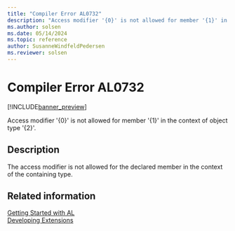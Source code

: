```yaml
---
title: "Compiler Error AL0732"
description: "Access modifier '{0}' is not allowed for member '{1}' in the context of object type '{2}'."
ms.author: solsen
ms.date: 05/14/2024
ms.topic: reference
author: SusanneWindfeldPedersen
ms.reviewer: solsen
---
```

[//]: # (START>DO_NOT_EDIT)
[//]: # (IMPORTANT:Do not edit any of the content between here and the END>DO_NOT_EDIT.)
[//]: # (Any modifications should be made in the .xml files in the ModernDev repo.)
# Compiler Error AL0732

[!INCLUDE[banner_preview](../includes/banner_preview.md)]

Access modifier '{0}' is not allowed for member '{1}' in the context of object type '{2}'.


## Description
The access modifier is not allowed for the declared member in the context of the containing type.  

[//]: # (IMPORTANT: END>DO_NOT_EDIT)
## Related information  
[Getting Started with AL](../devenv-get-started.md)  
[Developing Extensions](../devenv-dev-overview.md)  